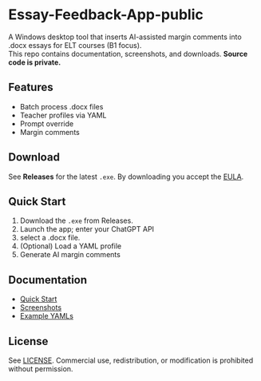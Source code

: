 # Essay-Feedback-App-public
A Windows desktop tool that inserts AI-assisted margin comments into .docx essays for ELT courses (B1 focus).  
This repo contains documentation, screenshots, and downloads. **Source code is private.**

## Features
- Batch process .docx files
- Teacher profiles via YAML
- Prompt override
- Margin comments 

## Download
See **Releases** for the latest `.exe`. By downloading you accept the [EULA](./EULA.txt).

## Quick Start
1. Download the `.exe` from Releases.
2. Launch the app; enter your ChatGPT API
3. select a .docx file.
4. (Optional) Load a YAML profile
5. Generate AI margin comments

## Documentation
- [Quick Start](./docs/quickstart.md)
- [Screenshots](./docs/screenshots/)
- [Example YAMLs](./examples/)

## License
See [LICENSE](./LICENSE.txt). Commercial use, redistribution, or modification is prohibited without permission.
